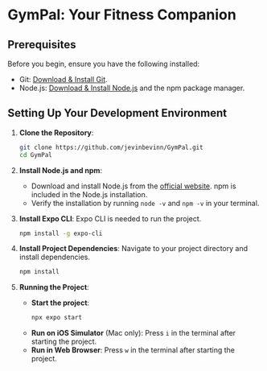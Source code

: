 # GymPal: Your Fitness Companion


## Prerequisites

Before you begin, ensure you have the following installed:
- Git: [Download & Install Git](https://git-scm.com/downloads).
- Node.js: [Download & Install Node.js](https://nodejs.org/en/download/) and the npm package manager.

## Setting Up Your Development Environment

1. **Clone the Repository**:
   ```bash
   git clone https://github.com/jevinbevinn/GymPal.git
   cd GymPal
   ```

2. **Install Node.js and npm**:
   - Download and install Node.js from the [official website](https://nodejs.org/en/download/). npm is included in the Node.js installation.
   - Verify the installation by running `node -v` and `npm -v` in your terminal.

3. **Install Expo CLI**:
   Expo CLI is needed to run the project.
   ```bash
   npm install -g expo-cli
   ```

4. **Install Project Dependencies**:
   Navigate to your project directory and install dependencies.
   ```bash
   npm install
   ```

5. **Running the Project**:
   - **Start the project**:
     ```bash
     npx expo start
     ```
   - **Run on iOS Simulator** (Mac only):
     Press `i` in the terminal after starting the project.
   - **Run in Web Browser**:
     Press `w` in the terminal after starting the project.
